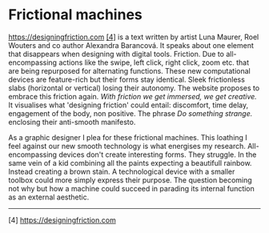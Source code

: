 # Frictional machines



https://designingfriction.com <a href="https://designingfriction.com" target=“_blank”>[4]</a> is a text written by artist Luna Maurer, Roel Wouters and co author Alexandra Barancová. It speaks about one element that disappears when 
designing with digital tools. Friction. Due to all-encompassing actions like the swipe, left click, right click, zoom etc. that are being repurposed for alternating functions. 
These new computational devices are feature-rich but their forms stay identical. Sleek frictionless slabs (horizontal or vertical) losing their autonomy.
The website proposes to embrace this friction again. *With friction we get immersed, we get creative.* It visualises what 'designing friction' could entail: discomfort, time delay, engagement of the body, 
non positive. The phrase *Do something strange.* enclosing their anti-smooth manifesto. 



As a graphic designer I plea for these frictional machines. This loathing I feel against our new smooth technology is what energises my research. All-encompassing devices don't create interesting forms. They struggle.
In the same vein of a kid combining all the paints expecting a beautifull rainbow. Instead creating a brown stain. A technological device with a smaller toolbox could more simply express their purpose.
The question becoming not why but how a machine could succeed in parading its internal function as an external aesthetic.

---

[4] https://designingfriction.com
